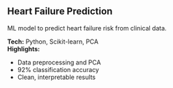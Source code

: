 ## Heart Failure Prediction

ML model to predict heart failure risk from clinical data.

**Tech:** Python, Scikit-learn, PCA  
**Highlights:**  
- Data preprocessing and PCA  
- 92% classification accuracy  
- Clean, interpretable results
